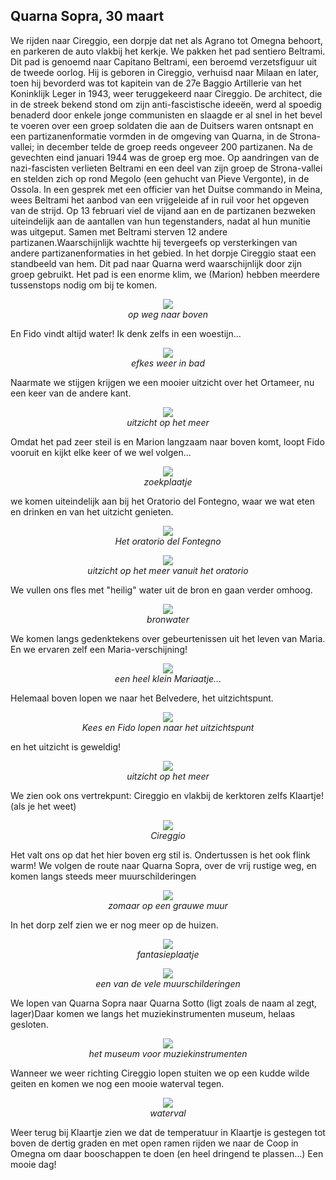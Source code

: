 ## Quarna Sopra, 30 maart
We rijden naar Cireggio, een dorpje dat net als Agrano tot Omegna behoort, en parkeren de auto vlakbij het kerkje. We pakken het pad sentiero Beltrami. Dit pad is genoemd naar Capitano Beltrami, een beroemd verzetsfiguur uit de tweede oorlog. Hij is geboren in Cireggio, verhuisd naar Milaan en later, toen hij bevorderd was tot kapitein van de 27e Baggio Artillerie van het Koninklijk Leger in 1943,  weer teruggekeerd naar Cireggio. De architect, die in de streek bekend stond om zijn anti-fascistische ideeën, werd al spoedig benaderd door enkele jonge communisten en slaagde er al snel in het bevel te voeren over een groep soldaten die aan de Duitsers waren ontsnapt en een partizanenformatie vormden in de omgeving van Quarna, in de Strona-vallei; in december telde de groep reeds ongeveer 200 partizanen. Na de gevechten eind januari 1944 was de groep erg moe. Op aandringen van de nazi-fascisten verlieten Beltrami en een deel van zijn groep de Strona-vallei en stelden zich op rond Megolo (een gehucht van Pieve Vergonte), in de Ossola. In een gesprek met een officier van het Duitse commando in Meina, wees Beltrami het aanbod van een vrijgeleide af in ruil voor het opgeven van de strijd. Op 13 februari viel de vijand aan en de partizanen bezweken uiteindelijk aan de aantallen van hun tegenstanders, nadat al hun munitie was uitgeput. Samen met Beltrami sterven 12 andere partizanen.Waarschijnlijk wachtte hij tevergeefs op versterkingen van andere partizanenformaties in het gebied. In het dorpje Cireggio staat een standbeeld van hem. Dit pad naar Quarna werd waarschijnlijk door zijn groep gebruikt.
Het pad is een enorme klim, we (Marion) hebben meerdere tussenstops nodig om bij te komen. 
<p align="center"><img id="fotohoog" src="Wandelingen/foto125.jpg" /><br>
<em> op weg naar boven </em></p>
En Fido vindt altijd water! Ik denk zelfs in een woestijn...
<p align="center"><img id="fotobreed" src="Wandelingen/foto126.jpg" /><br>
<em> efkes weer in bad </em></p>
Naarmate we stijgen krijgen we een mooier uitzicht over het Ortameer, nu een keer van de andere kant.
<p align="center"><img id="fotobreed" src="Wandelingen/foto127.jpg" /><br>
<em> uitzicht op het meer </em></p>
Omdat het pad zeer steil is en Marion langzaam naar boven komt, loopt Fido vooruit en kijkt elke keer of we wel volgen...
<p align="center"><img id="fotohoog" src="Wandelingen/foto128.jpg" /><br>
<em> zoekplaatje </em></p>
we komen uiteindelijk aan bij het Oratorio del Fontegno, waar we wat eten en drinken en van het uitzicht genieten.
<p align="center"><img id="fotohoog" src="Wandelingen/foto129.jpg" /><br>
<em> Het oratorio del Fontegno </em></p>
<p align="center"><img id="fotobreed" src="Wandelingen/foto130.jpg" /><br>
<em> uitzicht op het meer vanuit het oratorio </em></p>
We vullen ons fles met "heilig" water uit de bron en gaan verder omhoog. 
<p align="center"><img id="fotohoog" src="Wandelingen/foto131.jpg" /><br>
<em> bronwater </em></p>
We komen langs gedenktekens over gebeurtenissen uit het leven van Maria. En we ervaren zelf een Maria-verschijning!
<p align="center"><img id="fotohoog" src="Wandelingen/foto132.jpg" /><br>
<em> een heel klein Mariaatje... </em></p>
Helemaal boven lopen we naar het Belvedere, het uitzichtspunt.

<p align="center"><img id="fotohoog" src="Wandelingen/foto133.jpg" /><br>
<em> Kees en Fido lopen naar het uitzichtspunt </em></p>
en het uitzicht is geweldig!
<p align="center"><img id="fotobreed" src="Wandelingen/foto134.jpg" /><br>
<em> uitzicht op het meer </em></p>
We zien ook ons vertrekpunt: Cireggio en vlakbij de kerktoren zelfs Klaartje! (als je het weet)
<p align="center"><img id="fotohoog" src="Wandelingen/foto135.jpg" /><br>
<em> Cireggio </em></p>
Het valt ons op dat het hier boven erg stil is. Ondertussen is het ook flink warm!
We volgen de route naar Quarna Sopra, over de vrij rustige weg, en komen langs steeds meer muurschilderingen
<p align="center"><img id="fotobreed" src="Wandelingen/foto136.jpg" /><br>
<em> zomaar op een grauwe muur </em></p>
In het dorp zelf zien we er nog meer op de huizen.
<p align="center"><img id="fotohoog" src="Wandelingen/foto137.jpg" /><br>
<em> fantasieplaatje </em></p>
<p align="center"><img id="fotobreed" src="Wandelingen/foto138.jpg" /><br>
<em> een van de vele muurschilderingen </em></p>
We lopen van Quarna Sopra naar Quarna Sotto (ligt zoals de naam al zegt, lager)Daar komen we langs het muziekinstrumenten museum, helaas gesloten.
<p align="center"><img id="fotobreed" src="Wandelingen/foto139.jpg" /><br>
<em> het museum voor muziekinstrumenten </em></p>
Wanneer we weer richting Cireggio lopen stuiten we op een kudde wilde geiten en komen we nog een mooie waterval tegen.
<p align="center"><img id="fotohoog" src="Wandelingen/foto140.jpg" /><br>
<em> waterval </em></p>
Weer terug bij Klaartje zien we dat de temperatuur in Klaartje is gestegen tot boven de dertig graden en met open ramen rijden we naar de Coop in Omegna om daar booschappen te doen (en heel dringend te plassen...) Een mooie dag!

